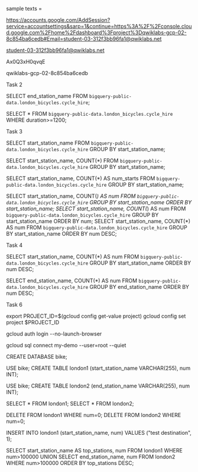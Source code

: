 sample texts = 

https://accounts.google.com/AddSession?service=accountsettings&sarp=1&continue=https%3A%2F%2Fconsole.cloud.google.com%2Fhome%2Fdashboard%3Fproject%3Dqwiklabs-gcp-02-8c854ba6cedb#Email=student-03-312f3bb96fa1@qwiklabs.net

student-03-312f3bb96fa1@qwiklabs.net

Ax0Q3xH0qvqE

qwiklabs-gcp-02-8c854ba6cedb

Task 2 

SELECT end_station_name FROM `bigquery-public-data.london_bicycles.cycle_hire`;


SELECT * FROM `bigquery-public-data.london_bicycles.cycle_hire` WHERE duration>=1200;

Task 3 

SELECT start_station_name FROM `bigquery-public-data.london_bicycles.cycle_hire` GROUP BY start_station_name;


SELECT start_station_name, COUNT(*) FROM `bigquery-public-data.london_bicycles.cycle_hire` GROUP BY start_station_name;

SELECT start_station_name, COUNT(*) AS num_starts FROM `bigquery-public-data.london_bicycles.cycle_hire` GROUP BY start_station_name;

SELECT start_station_name, COUNT(*) AS num FROM `bigquery-public-data.london_bicycles.cycle_hire` GROUP BY start_station_name ORDER BY start_station_name;
SELECT start_station_name, COUNT(*) AS num FROM `bigquery-public-data.london_bicycles.cycle_hire` GROUP BY start_station_name ORDER BY num;
SELECT start_station_name, COUNT(*) AS num FROM `bigquery-public-data.london_bicycles.cycle_hire` GROUP BY start_station_name ORDER BY num DESC;


Task 4 

SELECT start_station_name, COUNT(*) AS num FROM `bigquery-public-data.london_bicycles.cycle_hire` GROUP BY start_station_name ORDER BY num DESC;

SELECT end_station_name, COUNT(*) AS num FROM `bigquery-public-data.london_bicycles.cycle_hire` GROUP BY end_station_name ORDER BY num DESC;

Task 6 

export PROJECT_ID=$(gcloud config get-value project)
gcloud config set project $PROJECT_ID

gcloud auth login --no-launch-browser

gcloud sql connect my-demo --user=root --quiet

CREATE DATABASE bike;


USE bike;
CREATE TABLE london1 (start_station_name VARCHAR(255), num INT);


USE bike;
CREATE TABLE london2 (end_station_name VARCHAR(255), num INT);

SELECT * FROM london1;
SELECT * FROM london2;

DELETE FROM london1 WHERE num=0;
DELETE FROM london2 WHERE num=0;

INSERT INTO london1 (start_station_name, num) VALUES ("test destination", 1);


SELECT start_station_name AS top_stations, num FROM london1 WHERE num>100000
UNION
SELECT end_station_name, num FROM london2 WHERE num>100000
ORDER BY top_stations DESC;







